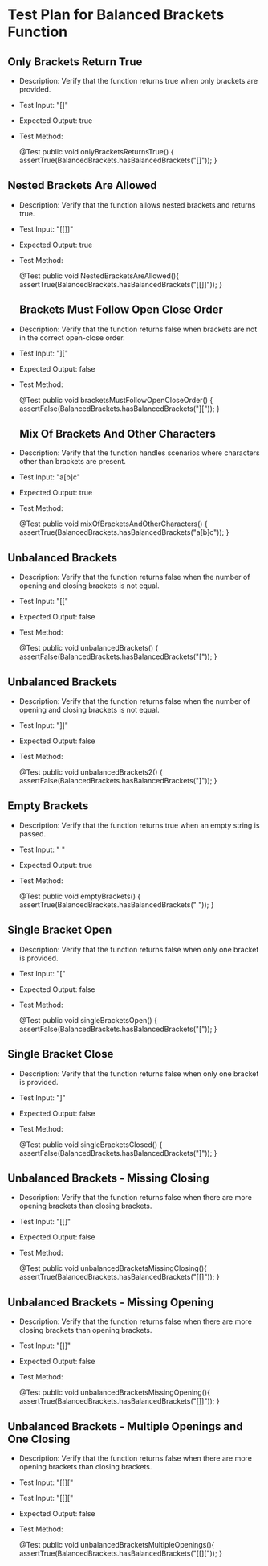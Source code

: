 # Test Plan for Balanced Brackets Function
## Only Brackets Return True
- Description: Verify that the function returns true when only brackets are provided.
- Test Input: "[]"
- Expected Output: true
- Test Method:

  @Test
  public void onlyBracketsReturnsTrue() {
     assertTrue(BalancedBrackets.hasBalancedBrackets("[]"));
  }
## Nested Brackets Are Allowed
- Description: Verify that the function allows nested brackets and returns true.
- Test Input: "[[]]"
- Expected Output: true
- Test Method:

  @Test
    public void NestedBracketsAreAllowed(){
        assertTrue(BalancedBrackets.hasBalancedBrackets("[[]]"));
    }

  ## Brackets Must Follow Open Close Order
- Description: Verify that the function returns false when brackets are not in the correct open-close order.
- Test Input: "]["
- Expected Output: false
- Test Method:

   @Test
    public void bracketsMustFollowOpenCloseOrder() {
        assertFalse(BalancedBrackets.hasBalancedBrackets("]["));
    }
  ## Mix Of Brackets And Other Characters
- Description: Verify that the function handles scenarios where characters other than brackets are present.
- Test Input: "a[b]c"
- Expected Output: true
- Test Method:

  @Test
    public void mixOfBracketsAndOtherCharacters() {
        assertTrue(BalancedBrackets.hasBalancedBrackets("a[b]c"));
    }

## Unbalanced Brackets
- Description: Verify that the function returns false when the number of opening and closing brackets is not equal.
- Test Input: "[["
- Expected Output: false
- Test Method:
  
  @Test
  public void unbalancedBrackets() {
   assertFalse(BalancedBrackets.hasBalancedBrackets("["));
}

## Unbalanced Brackets
- Description: Verify that the function returns false when the number of opening and closing brackets is not equal.
- Test Input: "]]"
- Expected Output: false
- Test Method:
  
  @Test
  public void unbalancedBrackets2() {
   assertFalse(BalancedBrackets.hasBalancedBrackets("]"));
}

## Empty Brackets
- Description: Verify that the function returns true when an empty string is passed.
- Test Input: " "
- Expected Output: true
- Test Method:

     @Test
    public void emptyBrackets() {
        assertTrue(BalancedBrackets.hasBalancedBrackets(" "));
    }

## Single Bracket Open
- Description: Verify that the function returns false when only one bracket is provided.
- Test Input: "["
- Expected Output: false
- Test Method:

  @Test
    public void singleBracketsOpen() {
        assertFalse(BalancedBrackets.hasBalancedBrackets("["));
    }

 ## Single Bracket Close
- Description: Verify that the function returns false when only one bracket is provided.
- Test Input: "]"
- Expected Output: false
- Test Method: 

  @Test
    public void singleBracketsClosed() {
        assertFalse(BalancedBrackets.hasBalancedBrackets("]"));
    }

## Unbalanced Brackets - Missing Closing 
- Description: Verify that the function returns false when there are more opening brackets than closing brackets.
- Test Input: "[[]"
- Expected Output: false
- Test Method:

  @Test
    public void unbalancedBracketsMissingClosing(){
        assertTrue(BalancedBrackets.hasBalancedBrackets("[[]"));
    }

##  Unbalanced Brackets - Missing Opening
- Description: Verify that the function returns false when there are more closing brackets than opening brackets.
- Test Input: "[]]"
- Expected Output: false
- Test Method:

  @Test
    public void unbalancedBracketsMissingOpening(){
        assertTrue(BalancedBrackets.hasBalancedBrackets("[]]"));
    }

##  Unbalanced Brackets - Multiple Openings and One Closing
- Description: Verify that the function returns false when there are more opening brackets than closing brackets.
- Test Input: "[[]["
- Test Input: "[[]["
- Expected Output: false
- Test Method:

  @Test
    public void unbalancedBracketsMultipleOpenings(){
        assertTrue(BalancedBrackets.hasBalancedBrackets("[[]["));
    }